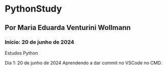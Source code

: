 # PythonStudy
## Por Maria Eduarda Venturini Wollmann
### Início: 20 de junho de 2024
Estudos Python 

Dia 1:
20 de junho de 2024
Aprendendo a dar commit no VSCode no CMD. 



